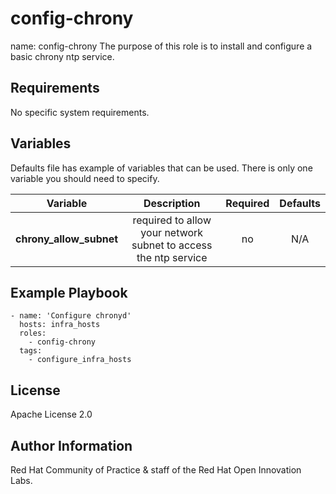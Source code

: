 config-chrony
==============

name: config-chrony
The purpose of this role is to install and configure a basic chrony ntp service. 

Requirements
------------

No specific system requirements.

Variables
------------------

Defaults file has example of variables that can be used. There is only one variable you should need to specify.

| Variable | Description | Required | Defaults |
|:--------:|:-----------:|:--------:|:--------:|
|**chrony_allow_subnet**|  required to allow your network subnet to access the ntp service | no | N/A |


Example Playbook
----------------

```
- name: 'Configure chronyd'
  hosts: infra_hosts
  roles:
    - config-chrony
  tags: 
    - configure_infra_hosts
```

License
-------

Apache License 2.0

Author Information
------------------

Red Hat Community of Practice & staff of the Red Hat Open Innovation Labs.
